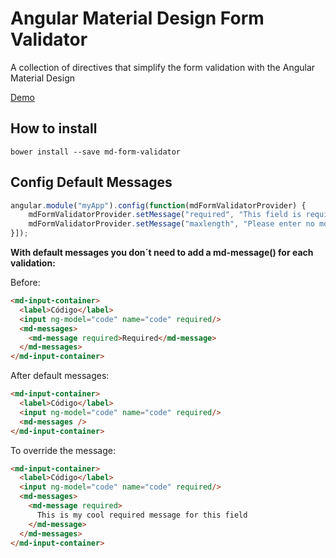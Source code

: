 Angular Material Design Form Validator
======================================

A collection of directives that simplify the form validation with the Angular Material Design

[Demo](http://codepen.io/caferrari/pen/zrQBvY?editors=1010)

How to install
--------------

`bower install --save md-form-validator`

Config Default Messages
-----------------------


```javascript
angular.module("myApp").config(function(mdFormValidatorProvider) {
    mdFormValidatorProvider.setMessage("required", "This field is required");
    mdFormValidatorProvider.setMessage("maxlength", "Please enter no more than {maxlength} characters");
}]);
```

**With default messages you don´t need to add a md-message() for each validation:**

Before:
```html
<md-input-container>
  <label>Código</label>
  <input ng-model="code" name="code" required/>
  <md-messages>
    <md-message required>Required</md-message>
  </md-messages>
</md-input-container>
```
After default messages:
```html
<md-input-container>
  <label>Código</label>
  <input ng-model="code" name="code" required/>
  <md-messages />
</md-input-container>
```
To override the message:
```html
<md-input-container>
  <label>Código</label>
  <input ng-model="code" name="code" required/>
  <md-messages>
    <md-message required>
      This is my cool required message for this field
    </md-message>
  </md-messages>
</md-input-container>
```